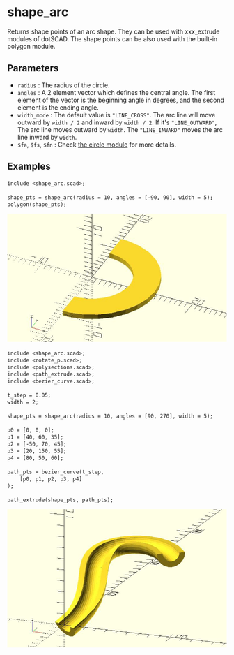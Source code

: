 # shape_arc

Returns shape points of an arc shape. They can be used with xxx_extrude modules of dotSCAD. The shape points can be also used with the built-in polygon module. 

## Parameters

- `radius` : The radius of the circle.
- `angles` : A 2 element vector which defines the central angle. The first element of the vector is the beginning angle in degrees, and the second element is the ending angle.
- `width_mode` : The default value is `"LINE_CROSS"`. The arc line will move outward by `width / 2` and inward by `width / 2`. If it's `"LINE_OUTWARD"`, The arc line moves outward by `width`. The `"LINE_INWARD"` moves the arc line inward by `width`.
- `$fa`, `$fs`, `$fn` : Check [the circle module](https://en.wikibooks.org/wiki/OpenSCAD_User_Manual/Using_the_2D_Subsystem#circle) for more details.

## Examples

    include <shape_arc.scad>;

    shape_pts = shape_arc(radius = 10, angles = [-90, 90], width = 5);
    polygon(shape_pts);

![shape_arc](images/lib-shape_arc-1.JPG)

    include <shape_arc.scad>;
    include <rotate_p.scad>;
    include <polysections.scad>;
    include <path_extrude.scad>;
    include <bezier_curve.scad>;

    t_step = 0.05;
    width = 2;

    shape_pts = shape_arc(radius = 10, angles = [90, 270], width = 5);

    p0 = [0, 0, 0];
    p1 = [40, 60, 35];
    p2 = [-50, 70, 45];
    p3 = [20, 150, 55];
    p4 = [80, 50, 60];

    path_pts = bezier_curve(t_step, 
        [p0, p1, p2, p3, p4]
    );

    path_extrude(shape_pts, path_pts);   

![shape_arc](images/lib-shape_arc-2.JPG)
